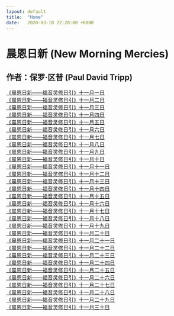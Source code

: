 ```yaml
---
layout: default
title:  "Home"
date:   2020-03-10 22:20:00 +0000
---
```


# 晨恩日新 (New Morning Mercies)

## 作者：保罗·区普 (Paul David Tripp)

[《晨恩日新——福音灵修日引》十一月一日](./1101)<br>
[《晨恩日新——福音灵修日引》十一月二日](./1102)<br>
[《晨恩日新——福音灵修日引》十一月三日](./1103)<br>
[《晨恩日新——福音灵修日引》十一月四日](./1104)<br>
[《晨恩日新——福音灵修日引》十一月五日](./1105)<br>
[《晨恩日新——福音灵修日引》十一月六日](./1106)<br>
[《晨恩日新——福音灵修日引》十一月七日](./1107)<br>
[《晨恩日新——福音灵修日引》十一月八日](./1108)<br>
[《晨恩日新——福音灵修日引》十一月九日](./1109)<br>
[《晨恩日新——福音灵修日引》十一月十日](./1110)<br>
[《晨恩日新——福音灵修日引》十一月十一日](./1111)<br>
[《晨恩日新——福音灵修日引》十一月十二日](./1112)<br>
[《晨恩日新——福音灵修日引》十一月十三日](./1113)<br>
[《晨恩日新——福音灵修日引》十一月十四日](./1114)<br>
[《晨恩日新——福音灵修日引》十一月十五日](./1115)<br>
[《晨恩日新——福音灵修日引》十一月十六日](./1116)<br>
[《晨恩日新——福音灵修日引》十一月十七日](./1117)<br>
[《晨恩日新——福音灵修日引》十一月十八日](./1118)<br>
[《晨恩日新——福音灵修日引》十一月十九日](./1119)<br>
[《晨恩日新——福音灵修日引》十一月二十日](./1120)<br>
[《晨恩日新——福音灵修日引》十一月二十一日](./1121)<br>
[《晨恩日新——福音灵修日引》十一月二十二日](./1122)<br>
[《晨恩日新——福音灵修日引》十一月二十三日](./1123)<br>
[《晨恩日新——福音灵修日引》十一月二十四日](./1124)<br>
[《晨恩日新——福音灵修日引》十一月二十五日](./1125)<br>
[《晨恩日新——福音灵修日引》十一月二十六日](./1126)<br>
[《晨恩日新——福音灵修日引》十一月二十七日](./1127)<br>
[《晨恩日新——福音灵修日引》十一月二十八日](./1128)<br>
[《晨恩日新——福音灵修日引》十一月二十九日](./1129)<br>
[《晨恩日新——福音灵修日引》十一月三十日](./1130)<br>